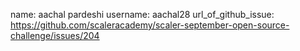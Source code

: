 name: aachal pardeshi
username: aachal28
url_of_github_issue: https://github.com/scaleracademy/scaler-september-open-source-challenge/issues/204
